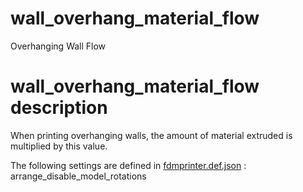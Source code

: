 
# wall_overhang_material_flow
Overhanging Wall Flow


# wall_overhang_material_flow description
When printing overhanging walls, the amount of material extruded is multiplied by this value.

The following settings are defined in [fdmprinter.def.json](https://github.com/smartavionics/Cura/blob/mb-master/resources/definitions/fdmprinter.def.json) : arrange_disable_model_rotations
